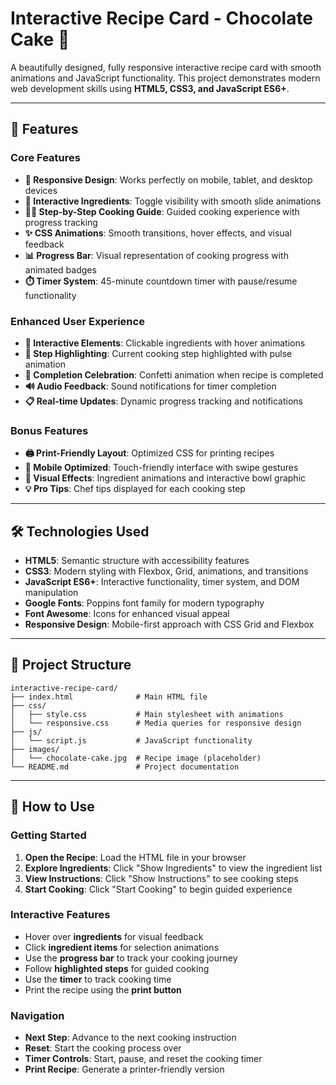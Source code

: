 # Interactive Recipe Card - Chocolate Cake 🍰

A beautifully designed, fully responsive interactive recipe card with smooth animations and JavaScript functionality. This project demonstrates modern web development skills using **HTML5, CSS3, and JavaScript ES6+**.

---

## 🌟 Features

### Core Features
- **📱 Responsive Design**: Works perfectly on mobile, tablet, and desktop devices  
- **🎨 Interactive Ingredients**: Toggle visibility with smooth slide animations  
- **👨‍🍳 Step-by-Step Cooking Guide**: Guided cooking experience with progress tracking  
- **✨ CSS Animations**: Smooth transitions, hover effects, and visual feedback  
- **📊 Progress Bar**: Visual representation of cooking progress with animated badges  
- **⏱️ Timer System**: 45-minute countdown timer with pause/resume functionality  

### Enhanced User Experience
- **🔄 Interactive Elements**: Clickable ingredients with hover animations  
- **🎯 Step Highlighting**: Current cooking step highlighted with pulse animation  
- **🎉 Completion Celebration**: Confetti animation when recipe is completed  
- **🔊 Audio Feedback**: Sound notifications for timer completion  
- **📋 Real-time Updates**: Dynamic progress tracking and notifications  

### Bonus Features
- **🖨️ Print-Friendly Layout**: Optimized CSS for printing recipes  
- **📱 Mobile Optimized**: Touch-friendly interface with swipe gestures  
- **🎪 Visual Effects**: Ingredient animations and interactive bowl graphic  
- **💡 Pro Tips**: Chef tips displayed for each cooking step  

---

## 🛠️ Technologies Used
- **HTML5**: Semantic structure with accessibility features  
- **CSS3**: Modern styling with Flexbox, Grid, animations, and transitions  
- **JavaScript ES6+**: Interactive functionality, timer system, and DOM manipulation  
- **Google Fonts**: Poppins font family for modern typography  
- **Font Awesome**: Icons for enhanced visual appeal  
- **Responsive Design**: Mobile-first approach with CSS Grid and Flexbox  

---

## 📁 Project Structure
```plaintext
interactive-recipe-card/
├── index.html              # Main HTML file
├── css/
│   ├── style.css           # Main stylesheet with animations
│   └── responsive.css      # Media queries for responsive design
├── js/
│   └── script.js           # JavaScript functionality
├── images/
│   └── chocolate-cake.jpg  # Recipe image (placeholder)
└── README.md               # Project documentation
```
---

## 📖 How to Use

### Getting Started
1. **Open the Recipe**: Load the HTML file in your browser  
2. **Explore Ingredients**: Click "Show Ingredients" to view the ingredient list  
3. **View Instructions**: Click "Show Instructions" to see cooking steps  
4. **Start Cooking**: Click "Start Cooking" to begin guided experience  

### Interactive Features
- Hover over **ingredients** for visual feedback  
- Click **ingredient items** for selection animations  
- Use the **progress bar** to track your cooking journey  
- Follow **highlighted steps** for guided cooking  
- Use the **timer** to track cooking time  
- Print the recipe using the **print button**  

### Navigation
- **Next Step**: Advance to the next cooking instruction  
- **Reset**: Start the cooking process over  
- **Timer Controls**: Start, pause, and reset the cooking timer  
- **Print Recipe**: Generate a printer-friendly version 
